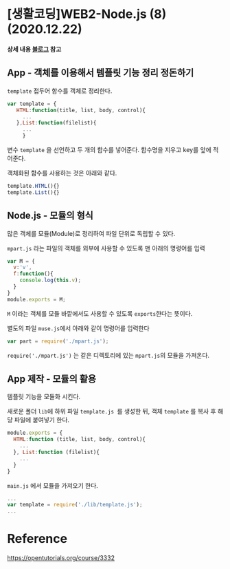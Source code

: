 # [생활코딩]WEB2-Node.js (8)(2020.12.22)



**상세 내용 [블로그](https://greedysiru.tistory.com/55?category=862259) 참고**



## App - 객체를 이용해서 템플릿 기능 정리 정돈하기

 `template` 접두어 함수를 객체로 정리한다.

```javascript
var template = {
   HTML:function(title, list, body, control){
     ...
   },List:function(filelist){
     ...	
     }
```

변수 `template` 을 선언하고 두 개의 함수를 넣어준다. 함수명을 지우고 key를 앞에 적어준다. 

객체화된 함수를 사용하는 것은 아래와 같다.

```javascript
template.HTML(){}
template.List(){}
```



## Node.js - 모듈의 형식

많은 객체를 모듈(Module)로 정리하여 파일 단위로 독립할 수 있다.

`mpart.js` 라는 파일의 객체를 외부에 사용할 수 있도록 맨 아래의 명령어를 입력

```javascript
var M = {
  v:'v',
  f:function(){
    console.log(this.v);
  }
}
module.exports = M;
```

`M` 이라는 객체를 모듈 바깥에서도 사용할 수 있도록 `exports`한다는 뜻이다.

별도의 파일 `muse.js`에서 아래와 같이 명령어를 입력한다

```javascript
var part = require('./mpart.js');
```

`require('./mpart.js')` 는 같은 디렉토리에 있는 `mpart.js`의 모듈을 가져온다.



## App 제작 - 모듈의 활용

 템플릿 기능을 모듈화 시킨다.

새로운 폴더 `lib`에 하위 파일 `template.js `를 생성한 뒤, 객체 `template` 를 복사 후 해당 파일에 붙여넣기 한다.

```javascript
module.exports = {
  HTML:function (title, list, body, control){
    ...
  }, List:function (filelist){
    ...
  }
}

```

`main.js` 에서 모듈을 가져오기 한다.

```javascript
...
var template = require('./lib/template.js');
...
```



# Reference

https://opentutorials.org/course/3332